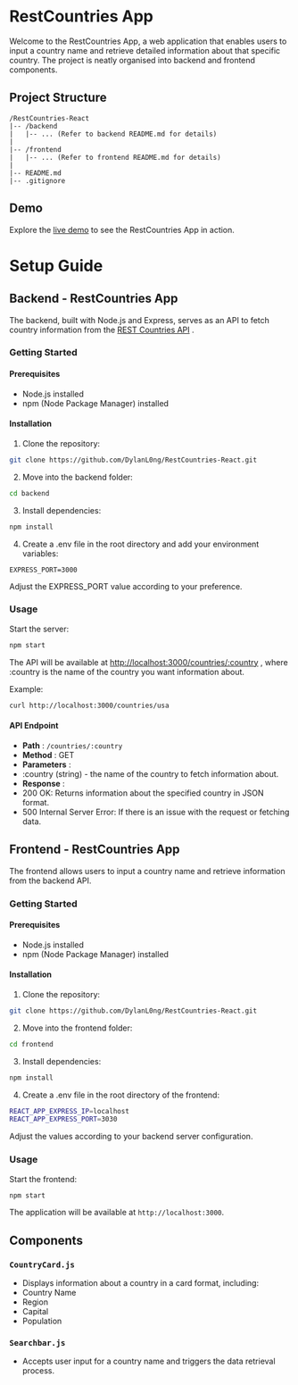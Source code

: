# RestCountries App

Welcome to the RestCountries App, a web application that enables users to input a country name and retrieve detailed information about that specific country. The project is neatly organised into backend and frontend components.
## Project Structure

```plaintext
/RestCountries-React
|-- /backend
|   |-- ... (Refer to backend README.md for details)
|
|-- /frontend
|   |-- ... (Refer to frontend README.md for details)
|
|-- README.md
|-- .gitignore
```


## Demo

Explore the [live demo](https://rest-countries-react-eta.vercel.app/)  to see the RestCountries App in action.
# Setup Guide
## Backend - RestCountries App

The backend, built with Node.js and Express, serves as an API to fetch country information from the [REST Countries API](https://restcountries.com/) .
### Getting Started
#### Prerequisites
- Node.js installed
- npm (Node Package Manager) installed
#### Installation 
1. Clone the repository:

```bash
git clone https://github.com/DylanL0ng/RestCountries-React.git
``` 
2. Move into the backend folder:

```bash
cd backend
``` 
3. Install dependencies:

```bash
npm install
``` 
4. Create a .env file in the root directory and add your environment variables:

```env
EXPRESS_PORT=3000
```



Adjust the EXPRESS_PORT value according to your preference.
### Usage

Start the server:

```bash
npm start
```



The API will be available at [http://localhost:3000/countries/:country](http://localhost:3000/countries/:country) , where :country is the name of the country you want information about.

Example:

```bash
curl http://localhost:3000/countries/usa
```


#### API Endpoint 
- **Path** : `/countries/:country` 
- **Method** : GET 
- **Parameters** :
- :country (string) - the name of the country to fetch information about. 
- **Response** :
- 200 OK: Returns information about the specified country in JSON format.
- 500 Internal Server Error: If there is an issue with the request or fetching data.
## Frontend - RestCountries App

The frontend allows users to input a country name and retrieve information from the backend API.
### Getting Started
#### Prerequisites
- Node.js installed
- npm (Node Package Manager) installed
#### Installation 
1. Clone the repository:

```bash
git clone https://github.com/DylanL0ng/RestCountries-React.git
``` 
2. Move into the frontend folder:

```bash
cd frontend
``` 
3. Install dependencies:

```bash
npm install
``` 
4. Create a .env file in the root directory of the frontend:

```bash
REACT_APP_EXPRESS_IP=localhost
REACT_APP_EXPRESS_PORT=3030
```



Adjust the values according to your backend server configuration.
### Usage

Start the frontend:

```bash
npm start
```



The application will be available at `http://localhost:3000`.
## Components
### `CountryCard.js` 
- Displays information about a country in a card format, including:
- Country Name
- Region
- Capital
- Population
### `Searchbar.js`
- Accepts user input for a country name and triggers the data retrieval process.
